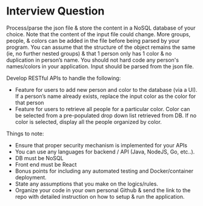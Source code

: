 # Interview Question

Process/parse the json file & store the content in a NoSQL database of your choice. Note that the content of the input file could change. More groups, people, & colors can be added in the file before being parsed by your program. You can assume that the structure of the object remains the same (ie, no further nested groups) & that 1 person only has 1 color & no duplication in person’s name. You should not hard code any person's names/colors in your application. Input should be parsed from the json file.

Develop RESTful APIs to handle the following:

- Feature for users to add new person and color to the database (via a UI). If a person’s name already exists, replace the input color as the color for that person
- Feature for users to retrieve all people for a particular color. Color can be selected from a pre-populated drop down list retrieved from DB. If no color is selected, display all the people organized by color.

Things to note:

- Ensure that proper security mechanism is implemented for your APIs
- You can use any languages for backend / API (Java, NodeJS, Go, etc..).
- DB must be NoSQL
- Front end must be React
- Bonus points for including any automated testing and Docker/container deployment.
- State any assumptions that you make on the logics/rules.
- Organize your code in your own personal Github & send the link to the repo with detailed instruction on how to setup & run the application.
